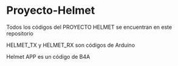 # Proyecto-Helmet
Todos los códigos del PROYECTO HELMET se encuentran en este repositorio

HELMET_TX y HELMET_RX son códigos de Arduino

Helmet APP es un código de B4A

